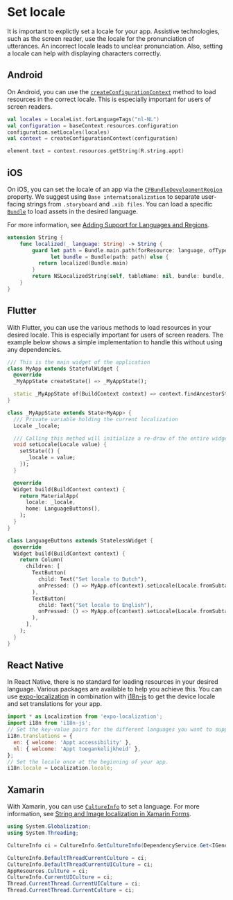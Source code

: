 # Set locale

It is important to explictly set a locale for your app. Assistive technologies, such as the screen reader, use the locale for the pronunciation of utterances. An incorrect locale leads to unclear pronunciation. Also, setting a locale can help with displaying characters correctly.

## Android

On Android, you can use the [`createConfigurationContext`](https://developer.android.com/reference/android/content/Context#createConfigurationContext(android.content.res.Configuration)) method to load resources in the correct locale. This is especially important for users of screen readers.

```kotlin
val locales = LocaleList.forLanguageTags("nl-NL")
val configuration = baseContext.resources.configuration
configuration.setLocales(locales)
val context = createConfigurationContext(configuration)

element.text = context.resources.getString(R.string.appt)
```

## iOS

On iOS, you can set the locale of an app via the [`CFBundleDevelopmentRegion`](http://cfbundledevelopmentregion) property.  We suggest using `Base internationalization` to separate user-facing strings from `.storyboard` and `.xib files`. You can load a specific [`Bundle`](https://developer.apple.com/documentation/foundation/bundle) to load assets in the desired language.

For more information, see [Adding Support for Languages and Regions](https://developer.apple.com/documentation/xcode/adding-support-for-languages-and-regions).

```swift
extension String {
    func localized(_ language: String) -> String {
        guard let path = Bundle.main.path(forResource: language, ofType: "lproj"),
              let bundle = Bundle(path: path) else {
          return localized(Bundle.main)
        }
        return NSLocalizedString(self, tableName: nil, bundle: bundle, value: "", comment: "")
    }
}
```

## Flutter

With Flutter, you can use the various methods to load resources in your desired locale. This is especially important for users of screen readers. The example below shows a simple implementation to handle this without using any dependencies.

```dart
/// This is the main widget of the application
class MyApp extends StatefulWidget {
  @override
  _MyAppState createState() => _MyAppState();

  static _MyAppState of(BuildContext context) => context.findAncestorStateOfType<_MyAppState>();
}

class _MyAppState extends State<MyApp> {
  /// Private variable holding the current localization
  Locale _locale;

  /// Calling this method will initialize a re-draw of the entire widget tree.
  void setLocale(Locale value) {
    setState(() {
      _locale = value;
    });
  }

  @override
  Widget build(BuildContext context) {
    return MaterialApp(
      locale: _locale,
      home: LanguageButtons(),
    );
  }
}

class LanguageButtons extends StatelessWidget {
  @override
  Widget build(BuildContext context) {
    return Column(
      children: [
        TextButton(
          child: Text("Set locale to Dutch"),
          onPressed: () => MyApp.of(context).setLocale(Locale.fromSubtags(languageCode: 'nl')),
        ),
        TextButton(
          child: Text("Set locale to English"),
          onPressed: () => MyApp.of(context).setLocale(Locale.fromSubtags(languageCode: 'en')),
        ),
      ],
    );
  }
}
```

## React Native

In React Native, there is no standard for loading resources in your desired language. Various packages are available to help you achieve this. You can use [expo-localization](https://docs.expo.dev/versions/latest/sdk/localization) in combination with [i18n-js](https://github.com/fnando/i18n-js) to get the device locale and set translations for your app.

```js
import * as Localization from 'expo-localization';
import i18n from 'i18n-js';
// Set the key-value pairs for the different languages you want to support.
i18n.translations = {
  en: { welcome: 'Appt accessibility' },
  nl: { welcome: 'Appt toegankelijkheid' },
};
// Set the locale once at the beginning of your app.
i18n.locale = Localization.locale;
```

## Xamarin

With Xamarin, you can use [`CultureInfo`](https://docs.microsoft.com/en-us/dotnet/api/system.globalization.cultureinfo?view=net-6.0) to set a language. For more information, see [String and Image localization in Xamarin Forms](https://docs.microsoft.com/en-us/xamarin/xamarin-forms/app-fundamentals/localization/text?pivots=windows).

```csharp
using System.Globalization;
using System.Threading;

CultureInfo ci = CultureInfo.GetCultureInfo(DependencyService.Get<IGeneralPreferences>().Language);

CultureInfo.DefaultThreadCurrentCulture = ci;
CultureInfo.DefaultThreadCurrentUICulture = ci;
AppResources.Culture = ci;
CultureInfo.CurrentUICulture = ci;
Thread.CurrentThread.CurrentUICulture = ci;
Thread.CurrentThread.CurrentCulture = ci;
```
